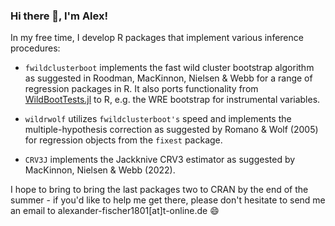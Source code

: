 ### Hi there 👋, I'm Alex!

<!--
**s3alfisc/s3alfisc** is a ✨ _special_ ✨ repository because its `README.md` (this file) appears on your GitHub profile.

Here are some ideas to get you started:

- 🔭 I’m currently working on ...
- 🌱 I’m currently learning ...
- 👯 I’m looking to collaborate on ...
- 🤔 I’m looking for help with ...
- 💬 Ask me about ...
- 📫 How to reach me: ...
- 😄 Pronouns: ...
- ⚡ Fun fact: ...
-->

In my free time, I develop R packages that implement various inference procedures:

+ `fwildclusterboot` implements the fast wild cluster bootstrap algorithm as suggested in Roodman, MacKinnon, Nielsen & Webb for a range of regression packages in R. It also ports functionality from [WildBootTests.jl]() to R, e.g. the WRE bootstrap for instrumental variables.

+ `wildrwolf` utilizes `fwildclusterboot's` speed and implements the multiple-hypothesis correction as suggested by Romano & Wolf (2005) for regression objects from the `fixest` package. 

+ `CRV3J` implements the Jackknive CRV3 estimator as suggested by MacKinnon, Nielsen & Webb (2022). 

I hope to bring to bring the last packages two to CRAN by the end of the summer - if you'd like to help me get there, please don't hesitate to send me an email to alexander-fischer1801[at]t-online.de 😄 
